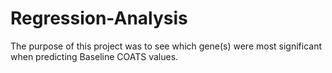 # Regression-Analysis
The purpose of this project was to see which gene(s) were most significant when predicting Baseline COATS values.
